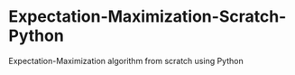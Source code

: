 # Expectation-Maximization-Scratch-Python
Expectation-Maximization algorithm from scratch using Python
